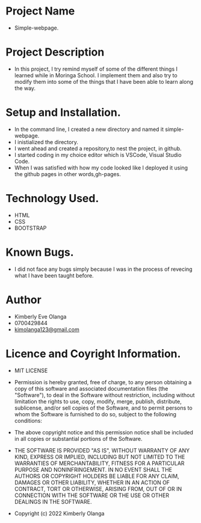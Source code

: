 # Project Name
- Simple-webpage.

# Project Description
- In this project, I try remind myself of some of the different things I learned while in Moringa School. I implement them and also try to modify them into some of the things that I have been able to learn along the way.

# Setup and Installation.
- In the command line, I created a new directory and named it simple-webpage.
- I inistialized the directory.
- I went ahead and created a repository,to nest the project, in github. 
- I started coding in my choice editor which is VSCode, Visual Studio Code.
- When I was satisfied with how my code looked like I deployed it using the github pages in other words,gh-pages.

# Technology Used.
- HTML
- CSS
- BOOTSTRAP

# Known Bugs.
- I did not face any bugs simply because I was in the process of revecing what I have been taught before.

# Author
- Kimberly Eve Olanga
- 0700429844
- kimolanga123@gmail.com

# Licence and Coyright Information.
- MIT LICENSE

- Permission is hereby granted, free of charge, to any person obtaining a copy of this software and associated documentation files (the "Software"), to deal in the Software without restriction, including without limitation the rights to use, copy, modify, merge, publish, distribute, sublicense, and/or sell copies of the Software, and to permit persons to whom the Software is furnished to do so, subject to the following conditions:

- The above copyright notice and this permission notice shall be included in all copies or substantial portions of the Software.

- THE SOFTWARE IS PROVIDED "AS IS", WITHOUT WARRANTY OF ANY KIND, EXPRESS OR IMPLIED, INCLUDING BUT NOT LIMITED TO THE WARRANTIES OF MERCHANTABILITY, FITNESS FOR A PARTICULAR PURPOSE AND NONINFRINGEMENT. IN NO EVENT SHALL THE AUTHORS OR COPYRIGHT HOLDERS BE LIABLE FOR ANY CLAIM, DAMAGES OR OTHER LIABILITY, WHETHER IN AN ACTION OF CONTRACT, TORT OR OTHERWISE, ARISING FROM, OUT OF OR IN CONNECTION WITH THE SOFTWARE OR THE USE OR OTHER DEALINGS IN THE SOFTWARE.

- Copyright (c) 2022 Kimberly Olanga
